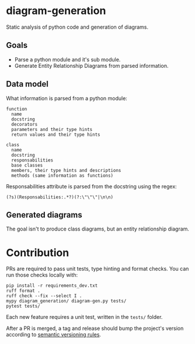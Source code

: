 # diagram-generation
Static analysis of python code and generation of diagrams.

## Goals
- Parse a python module and it's sub module.
- Generate Entity Relationship Diagrams from parsed information.

## Data model
What information is parsed from a python module:
```
function
  name
  docstring
  decorators
  parameters and their type hints
  return values and their type hints

class
  name
  docstring
  responsabilities
  base classes
  members, their type hints and descriptions
  methods (same information as functions)
```

Responsabilities attribute is parsed from the docstring using the regex:
```regex
(?s)(Responsabilities:.*?)(?:\"\"\"|\n\n)
```

## Generated diagrams
The goal isn't to produce class diagrams, but an entity relationship diagram.


# Contribution
PRs are required to pass unit tests, type hinting and format checks. You can run those checks locally with:
```
pip install -r requirements_dev.txt
ruff format .
ruff check --fix --select I .
mypy diagram_generation/ diagram-gen.py tests/
pytest tests/
```

Each new feature requires a unit test, written in the `tests/` folder.

After a PR is merged, a tag and release should bump the project's version according to [semantic versioning rules](http://semver.org/).